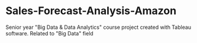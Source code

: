 # Sales-Forecast-Analysis-Amazon
Senior year "Big Data &amp; Data Analytics" course project created with Tableau software. Related to "Big Data" field

